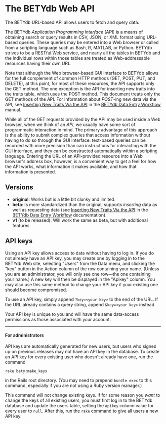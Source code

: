 # The BETYdb Web API

The BETYdb URL-based API allows users to fetch and query data.

The BETYdb _Application Programming Interface_ (API) is a means of obtaining
search or query results in CSV, JSON, or XML format using URL-based queries.
These queries may be entered into a Web browser or called from a scripting
language such as Bash, R, MATLAB, or Python.  BETYdb strives to be a RESTful Web
service, and nearly all the tables in BETYdb and the individual rows within
those tables are treated as Web-addressable resources having their own URL.

Note that although the Web browser-based GUI interface to BETYdb allows for the
full complement of common HTTP methods (GET, POST, PUT, and DELETE), at this
point, for most of these resources, the API supports only the GET method.  The
one exception is the API for inserting new traits into the traits table, which
uses the POST method.  This document treats only the GET methods of the API.
For information about _POST_-ing new data via the API, see [Inserting New Traits
Via the
API](https://pecan.gitbooks.io/betydbdoc-dataentry/content/trait_insertion_api.html)
in the [BETYdb Data Entry
Workflow](https://pecan.gitbooks.io/betydbdoc-dataentry/content/) manual.


While all of the GET requests provided by the API may be used inside a Web
browser, when we think of an _API_, we usually have some sort of programmatic
interaction in mind.  The primary advantage of this approach is the ability to
submit complex queries that access information without having to do so through
the GUI interface: text-based queries can be recorded with more precision than
can instructions for interacting with the GUI interface, and they can be
constructed automatically within a scripting language.  Entering the URL of an
API-provided resource into a Web browser's address box, however, is a convenient
way to get a feel for how the API works, what information it makes available,
and how that information is presented.


## Versions

* **original**: Works but is a little bit clunky and limited.
* **beta**: Is more standardized than the original; supports _inserting_ data as
    well as requesting data (see [Inserting New Traits Via the
    API](https://pecan.gitbooks.io/betydbdoc-dataentry/content/trait_insertion_api.html)
    in the [BETYdb Data Entry
    Workflow](https://pecan.gitbooks.io/betydbdoc-dataentry/content/)
    documentation).
* **v1** (to be released): Will work the same as beta, but with additional features.


## API keys

Using an API key allows access to data without having to log in.  If you do not
already have an API key, you may create one by logging in to the BETYdb Web
site, selecting "Users" from the Data menu, and clicking the "key" button in the
Action column of the row containing your name.  (Unless you are an
administrator, you will only see one row—the one containing your name.)  A new
key will then be displayed in the "Apikey" column.  You may also use this same
method to change your API key if your existing one should become compromised.

To use an API key, simply append `?key=<your key>` to the end of the URL. If the
URL already contains a query string, append `&key=<your key>` instead.

Your API key is unique to you and will have the same data-access permissions as
those associated with your account.

---

#### For administrators

API keys are automatically generated for new users, but users who signed up on
previous releases may not have an API key in the database. To create an API key
for every existing user who doesn't already have one, run the command

    rake bety:make_keys

in the Rails root directory.  (You may need to prepend `bundle exec` to this
command, especially if you are not using a Ruby version manager.)

This command will not change existing keys.  If for some reason you _want_ to
change the keys of all existing users, you must first log in to the BETYdb
database and update the users table, setting the `apikey` column value for every
user to `null`.  After this, run the `rake` command to give all users a new API
key.
